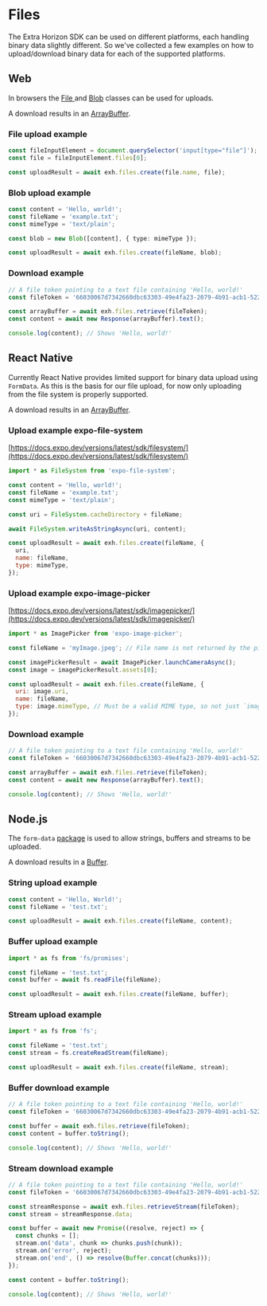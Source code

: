 # Files

The Extra Horizon SDK can be used on different platforms, each handling binary data slightly different. So we've collected a few examples on how to upload/download binary data for each of the supported platforms.

## Web

In browsers the [File ](https://developer.mozilla.org/en-US/docs/Web/API/File)and [Blob](https://developer.mozilla.org/en-US/docs/Web/API/Blob) classes can be used for uploads.

A download results in an [ArrayBuffer](https://developer.mozilla.org/en-US/docs/Web/JavaScript/Reference/Global\_Objects/ArrayBuffer).

### File upload example

```javascript
const fileInputElement = document.querySelector('input[type="file"]');
const file = fileInputElement.files[0];

const uploadResult = await exh.files.create(file.name, file);
```

### Blob upload example

```typescript
const content = 'Hello, world!';
const fileName = 'example.txt';
const mimeType = 'text/plain';

const blob = new Blob([content], { type: mimeType });

const uploadResult = await exh.files.create(fileName, blob);
```

### Download example

```typescript
// A file token pointing to a text file containing 'Hello, world!'
const fileToken = '66030067d7342660dbc63303-49e4fa23-2079-4b91-acb1-5221ecee8393';

const arrayBuffer = await exh.files.retrieve(fileToken);
const content = await new Response(arrayBuffer).text();

console.log(content); // Shows 'Hello, world!'
```

## React Native

Currently React Native provides limited support for binary data upload using `FormData`. As this is the basis for our file upload, for now only uploading from the file system is properly supported.

A download results in an [ArrayBuffer](https://developer.mozilla.org/en-US/docs/Web/JavaScript/Reference/Global\_Objects/ArrayBuffer).

### Upload example expo-file-system

[https://docs.expo.dev/versions/latest/sdk/filesystem/](https://docs.expo.dev/versions/latest/sdk/filesystem/)

```javascript
import * as FileSystem from 'expo-file-system';

const content = 'Hello, world!';
const fileName = 'example.txt';
const mimeType = 'text/plain';

const uri = FileSystem.cacheDirectory + fileName;

await FileSystem.writeAsStringAsync(uri, content);

const uploadResult = await exh.files.create(fileName, {
  uri,
  name: fileName,
  type: mimeType,
});
```

### Upload example expo-image-picker

[https://docs.expo.dev/versions/latest/sdk/imagepicker/](https://docs.expo.dev/versions/latest/sdk/imagepicker/)

```javascript
import * as ImagePicker from 'expo-image-picker';

const fileName = 'myImage.jpeg'; // File name is not returned by the picker on iOS

const imagePickerResult = await ImagePicker.launchCameraAsync();
const image = imagePickerResult.assets[0];

const uploadResult = await exh.files.create(fileName, {
  uri: image.uri,
  name: fileName,
  type: image.mimeType, // Must be a valid MIME type, so not just `image.type`
});
```

### Download example

```javascript
// A file token pointing to a text file containing 'Hello, world!'
const fileToken = '66030067d7342660dbc63303-49e4fa23-2079-4b91-acb1-5221ecee8393';

const arrayBuffer = await exh.files.retrieve(fileToken);
const content = await new Response(arrayBuffer).text();

console.log(content); // Shows 'Hello, world!'
```

## Node.js

The `form-data` [package](https://www.npmjs.com/package/form-data) is used to allow strings, buffers and streams to be uploaded.

A download results in a [Buffer](https://nodejs.org/api/buffer.html#class-buffer).

### String upload example

```javascript
const content = 'Hello, World!';
const fileName = 'test.txt';

const uploadResult = await exh.files.create(fileName, content);
```

### Buffer upload example

```javascript
import * as fs from 'fs/promises';

const fileName = 'test.txt';
const buffer = await fs.readFile(fileName);

const uploadResult = await exh.files.create(fileName, buffer);
```

### Stream upload example

```javascript
import * as fs from 'fs';

const fileName = 'test.txt';
const stream = fs.createReadStream(fileName);

const uploadResult = await exh.files.create(fileName, stream);
```

### Buffer download example

```javascript
// A file token pointing to a text file containing 'Hello, world!'
const fileToken = '66030067d7342660dbc63303-49e4fa23-2079-4b91-acb1-5221ecee8393';

const buffer = await exh.files.retrieve(fileToken);
const content = buffer.toString();

console.log(content); // Shows 'Hello, world!'
```

### Stream download example

```javascript
// A file token pointing to a text file containing 'Hello, world!'
const fileToken = '66030067d7342660dbc63303-49e4fa23-2079-4b91-acb1-5221ecee8393';

const streamResponse = await exh.files.retrieveStream(fileToken);
const stream = streamResponse.data;

const buffer = await new Promise((resolve, reject) => {
  const chunks = [];
  stream.on('data', chunk => chunks.push(chunk));
  stream.on('error', reject);
  stream.on('end', () => resolve(Buffer.concat(chunks)));
});

const content = buffer.toString();

console.log(content); // Shows 'Hello, world!'
```
